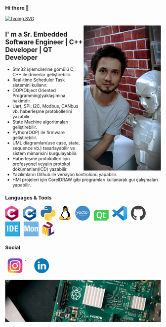 ### Hi there 👋

<a href="https://git.io/typing-svg"><img src="https://readme-typing-svg.herokuapp.com?font=Fira+Code&duration=10&pause=200&color=33CFF7&width=435&lines=%7C;+;%7C;+;W%7C;We;Wel%7C;Welc;Welco%7C;Welcom;Welcome%7C;Welcome+%7C;Welcome+t;Welcome+to%7C;Welcome+to+%7C;Welcome+to+M%7C;Welcome+to+My;Welcome+to+My+%7C;Welcome+to+My+C;Welcome+to+My+Co%7C;Welcome+to+My+Cod;Welcome+to+My+Codi%7C;Welcome+to+My+Codin;Welcome+to+My+Coding%7C;Welcome+to+My+Coding+%7C;Welcome+to+My+Coding+W;Welcome+to+My+Coding+Wo%7C;Welcome+to+My+Coding+Wor;Welcome+to+My+Coding+Worl%7C;Welcome+to+My+Coding+World;Welcome+to+My+Coding+World+%7C;Welcome+to+My+Coding+World+!;Welcome+to+My+Coding+World+!%7C;Welcome+to+My+Coding+World+!;Welcome+to+My+Coding+World+!%7C;Welcome+to+My+Coding+World+!" alt="Typing SVG" /></a>

<img align="right" alt="GIF" src="https://github.com/celikslab/celikslab/blob/main/additional_files/my_image.png" width="250" />

## I' m a Sr. Embedded Software Engineer | C++ Developer | QT Developer


- Stm32 işlemcilerine gömülü C, C++ ile driverlar geliştirebilir.
- Real-time Scheduler Task sistemini kullanır.
- OOP(Object Oriented Programming)yaklaşımına hakimdir.
- Uart, SPI, I2C, Modbus, CANbus vb. haberleşme protokollerini yazabilir.
- State Machine algoritmaları geliştirebilir.
- Python(OOP) ile firmware geliştirebilir.
- UML diagramları(use case, state, sequence vb.) tasarlayabilir ve sistem mimarisini kurgulayabilir.
- Haberleşme protokolleri için profesyonel veyalın protokol dökümanları(ICD) yazabilir.
- Yazılımların Github ile versiyon kontrolünü yapabilir.
- HMI projeleri için CorelDRAW gibi programları kullanarak gui çalışmaları yapabilir.

### Languages & Tools

<p align="left">
  <img height="48" alt="GIF" src="https://github.com/celikslab/celikslab/blob/main/additional_files/c_icon.png" /> 
  &nbsp;
  <img width="48" alt="GIF" src="https://github.com/celikslab/celikslab/blob/main/additional_files/cpp_icon.png" /> 
  &nbsp;
  <img width="48" alt="GIF" src="https://github.com/celikslab/celikslab/blob/main/additional_files/pyhton_icon.png" />
  &nbsp;
  <img height="48" alt="GIF" src="https://github.com/celikslab/celikslab/blob/main/additional_files/linux_icon.png" />
  &nbsp;
  <img width="48" alt="GIF" src="https://github.com/celikslab/celikslab/blob/main/additional_files/yocto_icon.png"  />
  &nbsp;
  <img width="48" alt="GIF" src="https://github.com/celikslab/celikslab/blob/main/additional_files/qt_icon.png" />
  &nbsp;
  <img width="48" alt="GIF" src="https://github.com/celikslab/celikslab/blob/main/additional_files/vscode_icon.png" />
  &nbsp;
  <img width="48" alt="GIF" src="https://github.com/celikslab/celikslab/blob/main/additional_files/github_icon.png" />
  &nbsp;
  <img width="48" alt="GIF" src="https://github.com/celikslab/celikslab/blob/main/additional_files/cubeide_icon.png" />
  &nbsp;
  <img width="48" alt="GIF" src="https://github.com/celikslab/celikslab/blob/main/additional_files/monitor_icon.png" />
  &nbsp;
  <img height="48" alt="GIF" src="https://github.com/celikslab/celikslab/blob/main/additional_files/uml_icon.png" />
  &nbsp;
<br>


### Social

<p align="left">
  
  <a href="https://www.instagram.com/celikslab/" style="margin-right: 10px">
  <img width="48px" src="https://github.com/celikslab/celikslab/blob/main/additional_files/instagram.png" alt="İnstagram" style="vertical-align:top; margin:8px" />
  </a>
  &nbsp;
  <a href="https://www.linkedin.com/in/mhmmdcelik/" style="margin-right: 10px">
  <img width="48px" src="https://github.com/celikslab/celikslab/blob/main/additional_files/linkedin.png" alt="Linkedin" style="vertical-align:top; margin:8px" />
  </a>
  
</p>

<img align="center" alt="GIF" src="https://github.com/celikslab/celikslab/blob/main/additional_files/rpi_vinly.jpg" width="700" />
